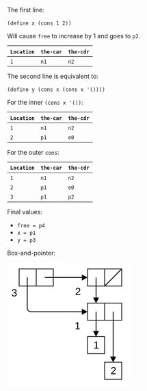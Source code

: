 The first line:

    (define x (cons 1 2))

Will cause `free` to increase by 1 and goes to `p2`.

`Location` | `the-car` | `the-cdr`
--- | --- | ---
`1` | `n1` | `n2`

The second line is equivalent to:

    (define y (cons x (cons x '())))

For the inner `(cons x '())`:

`Location` | `the-car` | `the-cdr`
--- | --- | ---
`1` | `n1` | `n2`
`2` | `p1` | `e0`

For the outer `cons`:

`Location` | `the-car` | `the-cdr`
--- | --- | ---
`1` | `n1` | `n2`
`2` | `p1` | `e0`
`3` | `p1` | `p2`

Final values:

* `free = p4`
* `x = p1`
* `y = p3`

Box-and-pointer:

![](./exercise_5_20.png)
